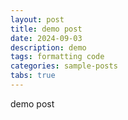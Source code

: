```yaml
---
layout: post
title: demo post
date: 2024-09-03
description: demo
tags: formatting code
categories: sample-posts
tabs: true
---
```


demo post